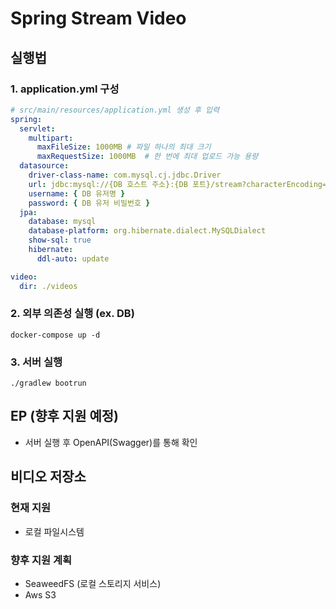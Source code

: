 # Spring Stream Video

## 실행법

### 1. application.yml 구성

```yml
# src/main/resources/application.yml 생성 후 입력
spring:
  servlet:
    multipart:
      maxFileSize: 1000MB # 파일 하나의 최대 크기
      maxRequestSize: 1000MB  # 한 번에 최대 업로드 가능 용량
  datasource:
    driver-class-name: com.mysql.cj.jdbc.Driver
    url: jdbc:mysql://{DB 호스트 주소}:{DB 포트}/stream?characterEncoding=UTF-8&serverTimezone=UTC
    username: { DB 유저명 }
    password: { DB 유저 비밀번호 }
  jpa:
    database: mysql
    database-platform: org.hibernate.dialect.MySQLDialect
    show-sql: true
    hibernate:
      ddl-auto: update

video:
  dir: ./videos

```

### 2. 외부 의존성 실행 (ex. DB)

`docker-compose up -d`

### 3. 서버 실행

`./gradlew bootrun`

## EP (향후 지원 예정)

- 서버 실행 후 OpenAPI(Swagger)를 통해 확인

## 비디오 저장소

### 현재 지원

- 로컬 파일시스템

### 향후 지원 계획

- SeaweedFS (로컬 스토리지 서비스)
- Aws S3
